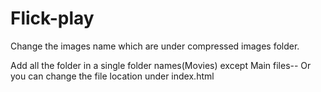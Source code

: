 # Flick-play

Change the images name which are under compressed images folder.

Add all the folder in a single folder names(Movies) except Main files--
Or you can change the file location under index.html
